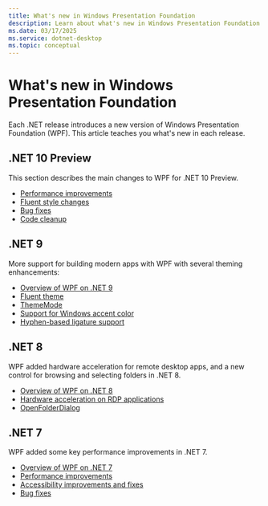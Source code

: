 ```yaml
---
title: What's new in Windows Presentation Foundation
description: Learn about what's new in Windows Presentation Foundation (WPF). This article covers changes to WPF since .NET 7 was released.
ms.date: 03/17/2025
ms.service: dotnet-desktop
ms.topic: conceptual
---
```


# What's new in Windows Presentation Foundation

Each .NET release introduces a new version of Windows Presentation Foundation (WPF). This article teaches you what's new in each release.

## .NET 10 Preview

This section describes the main changes to WPF for .NET 10 Preview.

- [Performance improvements](net100.md#performance-improvements)
- [Fluent style changes](net100.md#fluent-style-changes)
- [Bug fixes](net100.md#bug-fixes)
- [Code cleanup](net100.md#code-cleanup)

## .NET 9

More support for building modern apps with WPF with several theming enhancements:

- [Overview of WPF on .NET 9](net90.md)
- [Fluent theme](net90.md#fluent-theme)
- [ThemeMode](net90.md#thememode)
- [Support for Windows accent color](net90.md#support-for-windows-accent-color)
- [Hyphen-based ligature support](net90.md#hyphen-based-ligature-support)

## .NET 8

WPF added hardware acceleration for remote desktop apps, and a new control for browsing and selecting folders in .NET 8.

- [Overview of WPF on .NET 8](net80.md)
- [Hardware acceleration on RDP applications](net80.md#hardware-acceleration)
- [OpenFolderDialog](net80.md#openfolderdialog)

## .NET 7

WPF added some key performance improvements in .NET 7.

- [Overview of WPF on .NET 7](net70.md)
- [Performance improvements](net70.md#performance-improvements)
- [Accessibility improvements and fixes](net70.md#accessibility-improvements-and-fixes)
- [Bug fixes](net70.md#bug-fixes)
